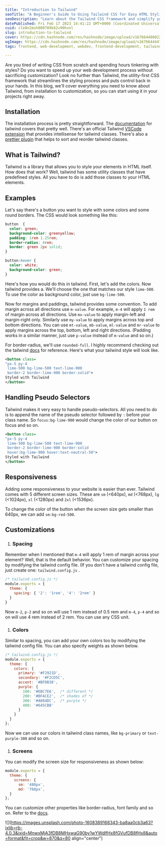```yaml
---
title: "Introduction to Tailwind"
seoTitle: "A Beginner's Guide to Using Tailwind CSS for Easy HTML Styling"
seoDescription: "Learn about the Tailwind CSS framework and simplify your web development process, covers everything from installation to customization, with examples, tips"
datePublished: Fri Feb 17 2023 14:41:22 GMT+0000 (Coordinated Universal Time)
cuid: cle8n2msh000709k62v90hvnl
slug: introduction-to-tailwind
cover: https://cdn.hashnode.com/res/hashnode/image/upload/v1676644860220/d616a3bf-15d6-4c86-89a5-803b8578104c.png
ogImage: https://cdn.hashnode.com/res/hashnode/image/upload/v1676644447499/0a4168d5-87c8-4c8f-86a4-42774b667749.png
tags: frontend, web-development, webdev, frontend-development, tailwind-css

---
```


Are you tired of writing CSS from scratch and spending hours tinkering with styles? Do you want to speed up your web development process without sacrificing customization? Look no further than Tailwind, the utility-first CSS framework that streamlines the styling process and puts control back in your hands. In this blog, we'll cover everything you need to know about Tailwind, from installation to customization, so you can start using it in your projects right away.

## Installation

The installation process is pretty straightforward. The [documentation](https://tailwindcss.com/docs/installation) for tailwind covers that pretty well. There's an official Tailwind [VSCode extension](https://marketplace.visualstudio.com/items?itemName=bradlc.vscode-tailwindcss) that provides intellisense for tailwind classes. There's also a [prettier plugin](https://www.npmjs.com/package/prettier-plugin-tailwind) that helps to sort and reorder tailwind classes.

## What is Tailwind?

Tailwind is a library that allows you to style your elements in HTML itself. How does that work? Well, tailwind has some utility classes that have predefined styles. All you have to do is add those classes to your HTML elements.

## Examples

Let's say there's a button you want to style with some colors and some round borders. The CSS would look something like this:

```css
button  {
  color: green;
  background-color: greenyellow;
  padding: 1rem 1.25rem;
  border-radius: 4rem;
  border: green 2px solid;
}

button:hover {
  color: white;
  background-color: green;
}
```

Here's how you would do this in tailwind. First, let's add the colors. Now tailwind provides a. We'll choose the one that matches our style `lime-500`. To use the color as background color, just use `bg-lime-500`.

Now for margins and paddings, tailwind provides some convention. To add margin across all directions use `m-value`. For example, `m-4` will apply `1 rem` of margin across all directions. Use `mx-value` to apply margin-left and margin-right only. Similarly use `my-value` to apply margins across top and bottom directions. You can use `mt-value`, `mb-value`, `ml-value` and `mr-value` to apply margins across the top, bottom, left and right directions. (Padding works in a similar manner, just use `p-value` instead of `m-value` and so on.)

For border-radius, we'll use `rounded-full`. I highly recommend checking out the tailwind [docs](https://tailwindcss.com/docs) for reference. Here's what your tailwind style will look like.

```xml
<button class=
"px-5 py-4
 lime-500 bg-lime-500 text-lime-900
 border-2 border-lime-900 border-solid">
Styled with Tailwind
</button>
```

## Handling Pseudo Selectors

Tailwind makes it very easy to handle pseudo-selectors. All you need to do is to append the name of the pseudo selector followed by `:` before your class name. So `focus:bg-lime-900` would change the color of our button on focus and so on.

```xml
<button class=
"px-5 py-4
 lime-500 bg-lime-500 text-lime-900
 border-2 border-lime-900 border-solid
 hover:bg-lime-900 hover:text-neutral-50">
Styled with Tailwind
</button>
```

## Responsiveness

Adding some responsiveness to your website is easier than ever. Tailwind comes with 5 different screen sizes. These are `sm` (&lt;640px), `md` (&lt;768px), `lg` (&lt;1024px), `xl` (&lt;1280px) and `2xl` (&lt;1536px).

To change the color of the button when the screen size gets smaller than 640px, we can add `sm:bg-red-500`.

## Customizations

1. ### Spacing
    

Remember when I mentioned that `m-4` will apply 1 rem of margin across your element? Well, that is the default behavior. You can customize your spacing by modifying the tailwind config file. (If you don't have a tailwind config file, just create one: `tailwind.config.js` .

```javascript
/* tailwind.config.js */
module.exports = {
  theme: {
    spacing: { '2': '1rem', '4': '2rem' }
  }
}
```

Now `m-2`, `p-2` and so on will use 1 rem instead of 0.5 rem and `m-4`, `p-4` and so on will use 4 rem instead of 2 rem. You can use any CSS unit.

1. ### Colors
    

Similar to spacing, you can add your own colors too by modifying the tailwind config file. You can also specify weights as shown below.

```javascript
/* tailwind.config.js */
module.exports = {
  theme: {
    colors: {
      primary: '#F2921D',
      secondary: '#F2CD5C',
      accent: '#BFDB38',
      purple: {
        100: '#EBC7E6',  /* different */
        200: '#BFACE2',  /* shades of */
        300: '#A084DC',  /* purple */
        400: '#645CBB'
      }
    }
  }
};
```

Now we can use our colors in tailwind class names, like `bg-primary` or `text-purple-300` and so on.

1. ### Screens
    

You can modify the screen size for responsiveness as shown below:

```javascript
module.exports = {
  theme: {
    screens: {
      sm: '480px',
      md: '768px',
  }
};
```

You can customize other properties like border-radius, font family and so on. Refer to the [docs](https://tailwindcss.com/docs/theme).

![](https://images.unsplash.com/photo-1608389168343-ba8aa0cb3a63?ixlib=rb-4.0.3&ixid=MnwxMjA3fDB8MHxwaG90by1wYWdlfHx8fGVufDB8fHx8&auto=format&fit=crop&w=870&q=80 align="center")